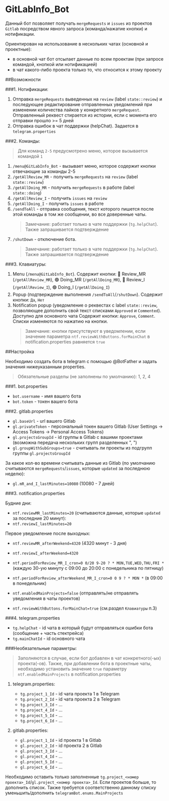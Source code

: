 # GitLabInfo_Bot

Данный бот позволяет получать `mergeRequests` и `issues` из проектов `Gitlab` посредством явного запроса (команда/нажатие кнопки) и нотификации. 

Ориентирован на использование в нескольких чатах (основной и проектные):
- в основной чат бот отсылает данные по всем проектам (при запросе командой, кнопкой или нотификацией)
- в чат какого-либо проекта только то, что относится к этому проекту

##Возможности

###1. Нотификации:
1. Отправка `mergeRequests` выведенных на `review` (label `state::review`) и последующее редактирование отправленных уведомлений при изменении количества лайков у конкретного `mergeRequest`. Отправленный реквест стирается из истории, если с момента его отправки прошло >= 5 дней
2. Отправка ошибок в чат поддержки (helpChat). Задается в `telegram.properties`

###2. Команды:

> Для команд `2-5` предусмотрено меню, которое вызывается командой `1`

1. `/menu@GitLabInfo_Bot` - вызывает меню, которое содержит кнопки отвечающие за команды 2-5
2. `/getAllReview_MR` - получить `mergeRequests` на `review` (label `state::review`)
3. `/getAllDoing_MR` - получить `mergeRequests` в работе (label `state::doing`)
4. `/getAllReview_I` - получить `issues` на `review`
5. `/getAllDoing_I` - получить `issues` в работе 
6. `/sendToAll` - отправка сообщения, текст которого пишется после этой команды в том же сообщении, во все доверенные чаты.
    > Замечание: работает только в чате поддержки (`tg.helpChat`). Также запрашивается подтверждение
7. `/shutDown` - отключение бота.
    > Замечание: работает только в чате поддержки (`tg.helpChat`). Также запрашивается подтверждение
                 
###3. Клавиатуры:
1. Menu (`/menu@GitLabInfo_Bot`). 
   Содержит кнопки: 🔴 Review_MR (`/getAllReview_MR`), 🟢 Doing_MR (`/getAllDoing_MR`), 🔴 Review_I (`/getAllReview_I`), 🟢 Doing_I (`/getAllDoing_I`)
2. Popup (подтверждение выполнения `/sendToAll`/`/shutDown`). 
   Содержит кнопки: `Да`, `Нет`
3. Notification popup (уведомление о реквестах с label `state::review`, позволяющее дополнить свой текст списками `Approved` и `Commented`). Доступно для основного чата
   Содержит кнопки: `Approve`, `Comment`.
   Списки изменяются по нажатию на кнопки.
   > Замечание: кнопки присутствуют в уведомлении, если значение параметра  `ntf.reviewWithButtons.forMainChat` в notification.properties равняется `true`

##Настройка

Необходимо создать бота в telegram с помощью @BotFather и задать значения нижеуказанным properties.

> Обязательные разделы (не заполнены по умолчанию): 1, 2, 4

###1. bot.properties
- `bot.username` - имя вашего бота 
- `bot.token` - токен вашего бота

###2. gitlab.properties
- `gl.baseUrl` - url вашего Gitlab
- `gl.privateToken` - персональный токен вашего Gitlab (User Settings -> Access Tokens -> Personal Access Tokens)
- `gl.projectsGroupId` - id группы в Gitlab с вашими проектами (возможна передача нескольких групп разделенных ", ")
- `gl.groupWithSubGroups=true` - считывать ли проекты из подгрупп группы `gl.projectsGroupId`

За какое кол-во времени считывать данные из Gitlab (по умолчанию считываются `mergeRequests`/`issues`, которые `updated` за последнюю неделю):

- `gl.mR_and_I_lastMinutes=10080` (10080 - 7 дней)

###3. notification.properties

Будние дни: 
- `ntf.reviewMR_lastMinutes=20` (считываются данные, которые `updated` за последние 20 минут):
- `ntf.reviewI_lastMinutes=20`

Первое уведомление после выходных:
- `ntf.reviewMR_afterWeekend=4320` (4320 минут - 3 дня)
- `ntf.reviewI_afterWeekend=4320`

- `ntf.periodForReview_MR_I_cron=0 0/20 9-20 ? * MON,TUE,WED,THU,FRI *` (каждую 30-ую минуту с 09:00 до 20:00 с понедельника по пятницу)
- `ntf.periodForReview_afterWeekend_MR_I_cron=0 0 9 ? * MON *` (в 09:00 в понедельник)

- `ntf.enabledMainProjects=false` (отправлять/не отправлять уведомления в чаты проектов)
- `ntf.reviewWithButtons.forMainChat=true` (см.раздел `Клавиатуры` п.3)

###4. telegram.properties
- `tg.helpChat` - id чата в который будут отправляться ошибки бота (сообщение + часть стектрейса)
- `tg.mainChatId` -  id основного чата

###Необязательные параметры:

> Заполняются в случае, если бот добавлен в чат конкретного(-ых) проекта(-ов). 
> Также, при добавлении бота в проектные чаты, необходимо установить значение `true` параметру `ntf.enabledMainProjects` в notification.properties

1. telegram.properties:

    - `tg.project_1_Id` - id чата проекта 1 в Telegram
    - `tg.project_2_Id` - id чата проекта 2 в Telegram
    - `tg.project_3_Id` - ...
    - `tg.project_4_Id` - ...
    - `tg.project_5_Id` - ...
    - `tg.project_6_Id` - ...

2. gitlab.properties:

    - `gl.project_1_Id` - id проекта 1 в Gitlab
    - `gl.project_2_Id` - id проекта 2 в Gitlab
    - `gl.project_3_Id` - ...
    - `gl.project_4_Id` - ...
    - `gl.project_5_Id` - ...
    - `gl.project_6_Id` - ...

Необходимо оставить только заполненные `tg.project_<номер проекта>_Id`/`gl.project_<номер проекта>_Id`. Если проектов больше, то дополнить список. 
Также требуется соответственно данному списку уменьшить/дополнить `telegramBot.enums.MainProjects`